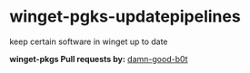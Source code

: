 # winget-pgks-updatepipelines
keep certain software in winget up to date

**winget-pkgs Pull requests by:** [damn-good-b0t](https://github.com/microsoft/winget-pkgs/pulls/damn-good-b0t)

